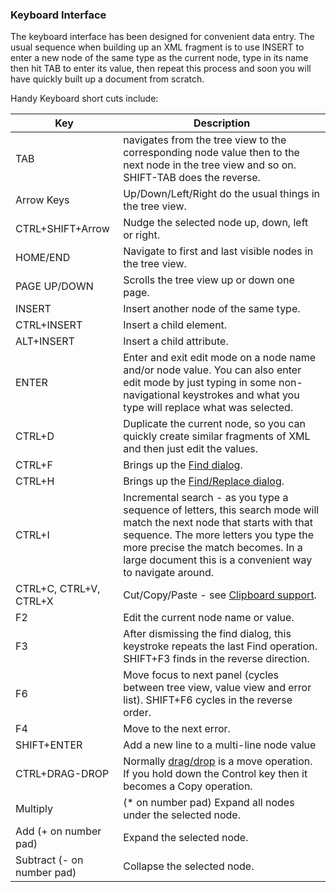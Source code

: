 
### Keyboard Interface

The keyboard interface has been designed for convenient data entry. The usual sequence when building up an XML fragment is to use INSERT to enter a new node of the same type as the current node, type in its name then hit TAB to enter its value, then repeat this process and soon you will have quickly built up a document from scratch.

Handy Keyboard short cuts include:


| Key        | Description      |
| ------------- |-------------|
| TAB     | navigates from the tree view to the corresponding node value then to the next node in the tree view and so on. SHIFT-TAB does the reverse. |
| Arrow Keys      | Up/Down/Left/Right do the usual things in the tree view.      |
| CTRL+SHIFT+Arrow | Nudge the selected node up, down, left or right.      |
| HOME/END	| Navigate to first and last visible nodes in the tree view. |
| PAGE UP/DOWN	   | Scrolls the tree view up or down one page.|
| INSERT	       | Insert another node of the same type.|
| CTRL+INSERT	   | Insert a child element.|
| ALT+INSERT	   | Insert a child attribute.|
| ENTER	           | Enter and exit edit mode on a node name and/or node value. You can also enter edit mode by just typing in some non-navigational keystrokes and what you type will replace what was selected.|
| CTRL+D	      |  Duplicate the current node, so you can quickly create similar fragments of XML and then just edit the values. |
| CTRL+F	      |  Brings up the [Find dialog](find.md). |
| CTRL+H	      |  Brings up the [Find/Replace dialog](find.md). |
| CTRL+I	      |  Incremental search - as you type a sequence of letters, this search mode will match the next node that starts with  that sequence. The more letters you type the more precise the match becomes. In a large document this is a convenient way to navigate around.  |
| CTRL+C, CTRL+V, CTRL+X  | Cut/Copy/Paste - see [Clipboard support](clipboard.md). |
| F2	                      |  Edit the current node name or value. |
| F3	                      |  After dismissing the find dialog, this keystroke repeats the last Find operation. SHIFT+F3 finds in the reverse direction. |
| F6	                      |  Move focus to next panel (cycles between tree view, value view and error list).  SHIFT+F6 cycles in the reverse order. |
| F4	                      |  Move to the next error. |
| SHIFT+ENTER	              |  Add a new line to a multi-line node value |
| CTRL+DRAG-DROP	          |  Normally [drag/drop](dragdrop.md) is a move operation. If you hold down the Control key then it becomes a Copy operation. |
| Multiply                    |  (* on number pad)	Expand all nodes under the selected node. |
| Add (+ on number pad)	      |  Expand the selected node. |
| Subtract (- on number pad)  |  Collapse the selected node. |